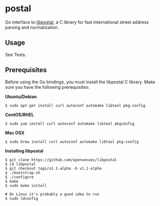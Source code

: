 # postal

Go interface to [libpostal](https://github.com/openvenues/libpostal), a C library for fast international street address parsing and normalization.

## Usage

See Tests.

## Prerequisites

Before using the Go bindings, you must install the libpostal C library. Make sure you have the following prerequisites:

**Ubuntu/Debian**
```
$ sudo apt-get install curl autoconf automake libtool pkg-config
```

**CentOS/RHEL**
```
$ sudo yum install curl autoconf automake libtool pkgconfig
```

**Mac OSX**
```
$ sudo brew install curl autoconf automake libtool pkg-config
```

**Installing libpostal**

```
$ git clone https://github.com/openvenues/libpostal
$ cd libpostal
$ git checkout tags/v1.1-alpha -b v1.1-alpha
$ ./bootstrap.sh
$ ./configure
$ make
$ sudo make install

# On Linux it's probably a good idea to run
$ sudo ldconfig
```